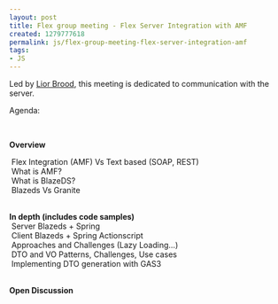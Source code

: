 ```yaml
---
layout: post
title: Flex group meeting - Flex Server Integration with AMF
created: 1279777618
permalink: js/flex-group-meeting-flex-server-integration-amf
tags:
- JS
---
```

<p>Led by <a href="http://www.tikalk.com/users/liorb">Lior Brood</a>, this meeting is dedicated to communication with the server.</p>
<p>Agenda:</p>
<p>&nbsp;</p>
<p><strong>Overview</strong></p>
<p>&nbsp;Flex Integration (AMF) Vs Text based (SOAP, REST)<br />
&nbsp;What is AMF?<br />
&nbsp;What is BlazeDS?<br />
&nbsp;Blazeds Vs Granite</p>
<p><br />
<strong>In depth (includes code samples)<br />
</strong>&nbsp;Server Blazeds + Spring<br />
&nbsp;Client Blazeds + Spring Actionscript<br />
&nbsp;Approaches and Challenges (Lazy Loading...)<br />
&nbsp;DTO and VO Patterns, Challenges, Use cases<br />
&nbsp;Implementing DTO generation with GAS3</p>
<p><br />
<strong>Open Discussion</strong></p>
